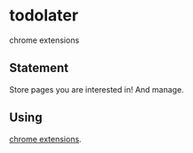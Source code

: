 # todolater
chrome extensions

## Statement

Store pages you are interested in! And manage.

## Using

[chrome extensions](chrome://extensions/).

